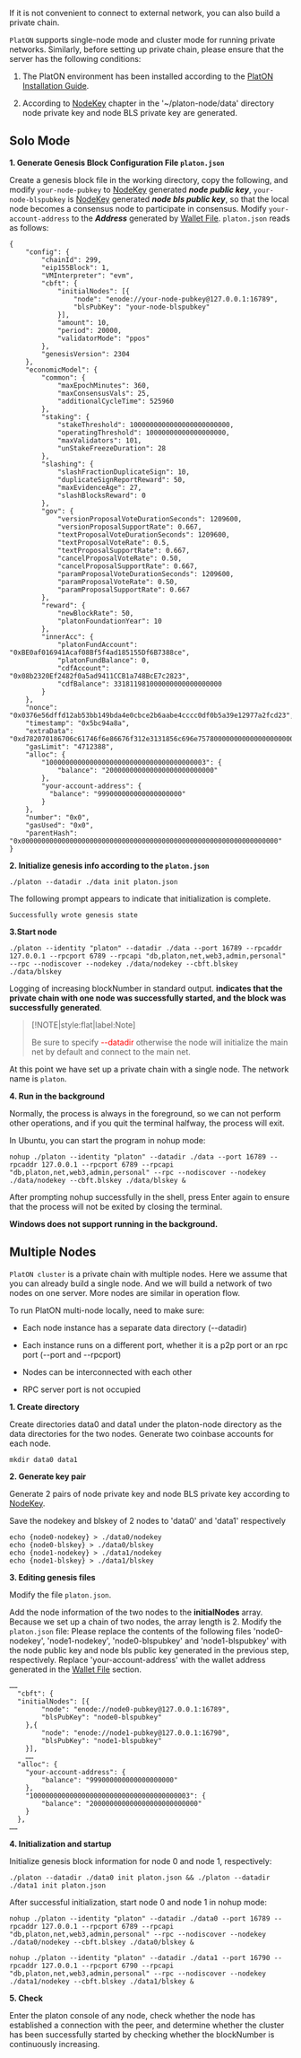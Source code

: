 
If it is not convenient to connect to external network, you can also build a private chain.

`PlatON` supports single-node mode and cluster mode for running private networks. Similarly, before setting up private chain, please ensure that the server has the following conditions:

 
1. The PlatON environment has been installed according to the [PlatON Installation Guide](/en-us/Node/_[English]-Install-Node.md).

2. According to [NodeKey](/en-us/Node/_[English]-WalletFile-and-KeyPair.md#Node-key) chapter in the '~/platon-node/data' directory node private key and node BLS private key are generated.


## Solo Mode

**1. Generate Genesis Block Configuration File `platon.json`**

Create a genesis block file in the working directory, copy the following, and modify `your-node-pubkey` to [NodeKey](/en-us/Node/_[English]-WalletFile-and-KeyPair.md#Node-Public-and-Private-Key) generated ***node public key***, `your-node-blspubkey` is [NodeKey](/en-us/Node/_[English]-WalletFile-and-KeyPair.md#Node-BLS-Public-and-Private-Key) generated ***node bls public key***, so that the local node becomes a consensus node to participate in consensus. Modify `your-account-address` to the ***Address*** generated by [Wallet File](/en-us/Node/_[English]-WalletFile-and-KeyPair.md#Wallet-file). `platon.json` reads as follows:

```
{
	"config": {
		"chainId": 299,
		"eip155Block": 1,
		"VMInterpreter": "evm",
		"cbft": {
			"initialNodes": [{
				"node": "enode://your-node-pubkey@127.0.0.1:16789",
				"blsPubKey": "your-node-blspubkey"
			}],
			"amount": 10,
			"period": 20000,
			"validatorMode": "ppos"
		},
		"genesisVersion": 2304
	},
	"economicModel": {
		"common": {
			"maxEpochMinutes": 360,
			"maxConsensusVals": 25,
			"additionalCycleTime": 525960
		},
		"staking": {
			"stakeThreshold": 1000000000000000000000000,
			"operatingThreshold": 10000000000000000000,
			"maxValidators": 101,
			"unStakeFreezeDuration": 28
		},
		"slashing": {
			"slashFractionDuplicateSign": 10,
			"duplicateSignReportReward": 50,
			"maxEvidenceAge": 27,
			"slashBlocksReward": 0
		},
		"gov": {
			"versionProposalVoteDurationSeconds": 1209600,
			"versionProposalSupportRate": 0.667,
			"textProposalVoteDurationSeconds": 1209600,
			"textProposalVoteRate": 0.5,
			"textProposalSupportRate": 0.667,
			"cancelProposalVoteRate": 0.50,
			"cancelProposalSupportRate": 0.667,
			"paramProposalVoteDurationSeconds": 1209600,
			"paramProposalVoteRate": 0.50,
			"paramProposalSupportRate": 0.667
		},
		"reward": {
			"newBlockRate": 50,
			"platonFoundationYear": 10
		},
		"innerAcc": {
			"platonFundAccount": "0xBE0af016941Acaf08Bf5f4ad185155Df6B7388ce",
			"platonFundBalance": 0,
			"cdfAccount": "0x08b2320Ef2482f0a5ad9411CCB1a748BcE7c2823",
			"cdfBalance": 331811981000000000000000000
		}
	},
	"nonce": "0x0376e56dffd12ab53bb149bda4e0cbce2b6aabe4cccc0df0b5a39e12977a2fcd23",
	"timestamp": "0x5bc94a8a",
	"extraData": "0xd782070186706c61746f6e86676f312e3131856c696e757800000000000000000000000000000000000000000000000000000000000000000000000000000000000000000000000000000000000000000000000000000000000000000000000000",
	"gasLimit": "4712388",
	"alloc": {
		"1000000000000000000000000000000000000003": {
			"balance": "200000000000000000000000000"
		},
		"your-account-address": {
		  "balance": "999000000000000000000"
		}
	},
	"number": "0x0",
	"gasUsed": "0x0",
	"parentHash": "0x0000000000000000000000000000000000000000000000000000000000000000"
}
```


**2. Initialize genesis info according to the `platon.json`**

```
./platon --datadir ./data init platon.json
```

The following prompt appears to indicate that initialization is complete.

```
Successfully wrote genesis state
```

**3.Start node**

```
./platon --identity "platon" --datadir ./data --port 16789 --rpcaddr 127.0.0.1 --rpcport 6789 --rpcapi "db,platon,net,web3,admin,personal" --rpc --nodiscover --nodekey ./data/nodekey --cbft.blskey ./data/blskey
```

Logging of increasing blockNumber in standard output. **indicates that the private chain with one node was successfully started, and the block was successfully generated**.


> [!NOTE|style:flat|label:Note]
>
>Be sure to specify <font color=red>--datadir</font> otherwise the node will initialize the main net by default and connect to the main net.

At this point we have set up a private chain with a single node. The network name is `platon`.

**4. Run in the background**

Normally, the process is always in the foreground, so we can not perform other operations, and if you quit the terminal halfway, the process will exit.

In Ubuntu, you can start the program in nohup mode:

```
nohup ./platon --identity "platon" --datadir ./data --port 16789 --rpcaddr 127.0.0.1 --rpcport 6789 --rpcapi "db,platon,net,web3,admin,personal" --rpc --nodiscover --nodekey ./data/nodekey --cbft.blskey ./data/blskey &
```

After prompting nohup successfully in the shell, press Enter again to ensure that the process will not be exited by closing the terminal.

**Windows does not support running in the background.**

## Multiple Nodes

`PlatON cluster` is a private chain with multiple nodes. Here we assume that you can already build a single node. And we will build a network of two nodes on one server. More nodes are similar in operation flow.

To run PlatON multi-node locally, need to make sure:

- Each node instance has a separate data directory (--datadir)

- Each instance runs on a different port, whether it is a p2p port or an rpc port (--port and --rpcport)

- Nodes can be interconnected with each other

- RPC server port is not occupied


**1. Create directory**

Create directories data0 and data1 under the platon-node directory as the data directories for the two nodes. Generate two coinbase accounts for each node.

```
mkdir data0 data1
```


**2. Generate key pair**

Generate 2 pairs of node private key and node BLS private key according to [NodeKey](/en-us/Node/_[English]-WalletFile-and-KeyPair.md#Node-key).

Save the nodekey and blskey of 2 nodes to 'data0' and 'data1' respectively

```
echo {node0-nodekey} > ./data0/nodekey 
echo {node0-blskey} > ./data0/blskey 
echo {node1-nodekey} > ./data1/nodekey 
echo {node1-blskey} > ./data1/blskey 
```

**3. Editing genesis files**

Modify the file `platon.json`.

Add the node information of the two nodes to the **initialNodes** array. Because we set up a chain of two nodes, the array length is 2.
Modify the `platon.json` file:
Please replace the contents of the following files 'node0-nodekey', 'node1-nodekey', 'node0-blspubkey' and 'node1-blspubkey' with the node public key and node bls public key generated in the previous step, respectively.
Replace 'your-account-address' with the wallet address generated in the [Wallet File](/en-us/Node/_[English]-WalletFile-and-KeyPair.md#Wallet-file) section.


```
……
  "cbft": {
  "initialNodes": [{
		"node": "enode://node0-pubkey@127.0.0.1:16789",
		"blsPubKey": "node0-blspubkey"
	},{
		"node": "enode://node1-pubkey@127.0.0.1:16790",
		"blsPubKey": "node1-blspubkey"
	}],
	……
  "alloc": {
    "your-account-address": {
      	"balance": "999000000000000000000"
    },
    "1000000000000000000000000000000000000003": {
		"balance": "200000000000000000000000000"
	}
  },
……
```

**4. Initialization and startup**

Initialize genesis block information for node 0 and node 1, respectively:


```
./platon --datadir ./data0 init platon.json && ./platon --datadir ./data1 init platon.json
```

 

After successful initialization, start node 0 and node 1 in nohup mode:

 

```
nohup ./platon --identity "platon" --datadir ./data0 --port 16789 --rpcaddr 127.0.0.1 --rpcport 6789 --rpcapi "db,platon,net,web3,admin,personal" --rpc --nodiscover --nodekey ./data0/nodekey --cbft.blskey ./data0/blskey &

nohup ./platon --identity "platon" --datadir ./data1 --port 16790 --rpcaddr 127.0.0.1 --rpcport 6790 --rpcapi "db,platon,net,web3,admin,personal" --rpc --nodiscover --nodekey ./data1/nodekey --cbft.blskey ./data1/blskey &
```


**5. Check**

Enter the platon console of any node, check whether the node has established a connection with the peer, and determine whether the cluster has been successfully started by checking whether the blockNumber is continuously increasing.